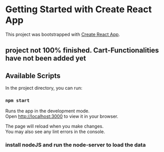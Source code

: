 # Getting Started with Create React App

This project was bootstrapped with [Create React App](https://github.com/facebook/create-react-app).

## project not 100% finished. Cart-Functionalities have not been added yet

## Available Scripts

In the project directory, you can run:

### `npm start`

Runs the app in the development mode.\
Open [http://localhost:3000](http://localhost:3000) to view it in your browser.

The page will reload when you make changes.\
You may also see any lint errors in the console.

### install nodeJS and run the node-server to load the data


